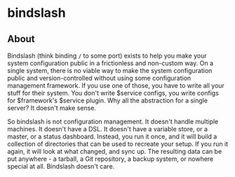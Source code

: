 # bindslash

## About

Bindslash (think binding `/` to some port) exists to help you make your system configuration public in a frictionless and non-custom way. On a single system, there is no viable way to make the system configuration public and version-controlled without using some configuration management framework. If you use one of those, you have to write all your stuff for their system. You don't write $service configs, you write configs for $framework's $service plugin. Why all the abstraction for a single server? It doesn't make sense.

So bindslash is not configuration management. It doesn't handle multiple machines. It doesn't have a DSL. It doesn't have a variable store, or a master, or a status dashboard. Instead, you run it once, and it will build a collection of directories that can be used to recreate your setup. If you run it again, it will look at what changed, and sync up. The resulting data can be put anywhere - a tarball, a Git repository, a backup system, or nowhere special at all. Bindslash doesn't care.
